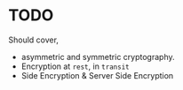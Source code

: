 # TODO
Should cover,  
- asymmetric and symmetric cryptography.  
- Encryption at `rest`, in `transit`  
-  Side Encryption & Server Side Encryption  
